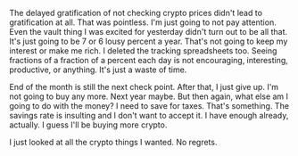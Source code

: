 The delayed gratification of not checking crypto prices didn't lead to gratification at all. That was pointless. I'm just going to not pay attention. Even the vault thing I was excited for yesterday didn't turn out to be all that. It's just going to be 7 or 6 lousy percent a year. That's not going to keep my interest or make me rich. I deleted the tracking spreadsheets too. Seeing fractions of a fraction of a percent each day is not encouraging, interesting, productive, or anything. It's just a waste of time.

End of the month is still the next check point. After that, I just give up. I'm not going to buy any more. Next year maybe. But then again, what else am I going to do with the money? I need to save for taxes. That's something. The savings rate is insulting and I don't want to accept it. I have enough already, actually. I guess I'll be buying more crypto.

I just looked at all the crypto things I wanted. No regrets.
